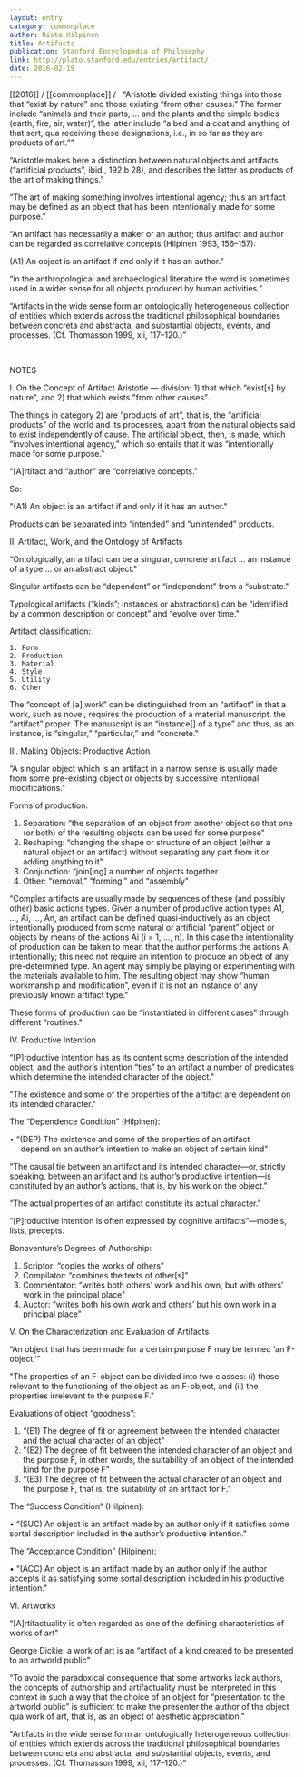 ```yaml
---
layout: entry
category: commonplace
author: Risto Hilpinen
title: Artifacts
publication: Stanford Encyclopedia of Philosophy
link: http://plato.stanford.edu/entries/artifact/
date: 2016-02-19
---
```


[[2016]] / [[commonplace]] / 
 
“Aristotle divided existing things into those that “exist by nature” and those existing “from other causes.” The former include “animals and their parts, … and the plants and the simple bodies (earth, fire, air, water)”, the latter include “a bed and a coat and anything of that sort, qua receiving these designations, i.e., in so far as they are products of art.””

“Aristotle makes here a distinction between natural objects and artifacts (“artificial products”, ibid., 192 b 28), and describes the latter as products of the art of making things.”

“The art of making something involves intentional agency; thus an artifact may be defined as an object that has been intentionally made for some purpose.”

“An artifact has necessarily a maker or an author; thus artifact and author can be regarded as correlative concepts (Hilpinen 1993, 156–157):

(A1) An object is an artifact if and only if it has an author.”

“in the anthropological and archaeological literature the word is sometimes used in a wider sense for all objects produced by human activities.”

“Artifacts in the wide sense form an ontologically heterogeneous collection of entities which extends across the traditional philosophical boundaries between concreta and abstracta, and substantial objects, events, and processes. (Cf. Thomasson 1999, xii, 117–120.)”

<br>

NOTES

I. On the Concept of Artifact
Aristotle — division: 1) that which “exist[s] by nature", and 2) that which exists "from other causes”.

The things in category 2) are “products of art”, that is, the “artificial products” of the world and its processes, apart from the natural objects said to exist independently of cause.
The artificial object, then, is made, which “involves intentional agency,” which so entails that it was “intentionally made for some purpose."

“[A]rtifact and “author” are “correlative concepts."

So:

"(A1) An object is an artifact if and only if it has an author."

Products can be separated into “intended” and “unintended” products.

II. Artifact, Work, and the Ontology of Artifacts

“Ontologically, an artifact can be a singular, concrete artifact … an instance of a type … or an abstract object."

Singular artifacts can be “dependent” or “independent” from a “substrate."

Typological artifacts (“kinds”; instances or abstractions) can be “identified by a common description or concept” and “evolve over time."

Artifact classification:

	1. Form
	2. Production
	3. Material
	4. Style
	5. Utility
	6. Other

The “concept of [a] work” can be distinguished from an “artifact” in that a work, such as novel, requires the production of a material manuscript, the “artifact” proper. The manuscript is an “instance[] of a type” and thus, as an instance, is “singular,” “particular,” and “concrete."

III. Making Objects: Productive Action

“A singular object which is an artifact in a narrow sense is usually made from some pre-existing object or objects by successive intentional modifications."

Forms of production:

1. Separation: “the separation of an object from another object so that one (or both) of the resulting objects can be used for some purpose"
2. Reshaping: “changing the shape or structure of an object (either a natural object or an artifact) without separating any part from it or adding anything to it"
3. Conjunction: “join[ing] a number of objects together 	
4. Other: “removal,” “forming,” and “assembly"

“Complex artifacts are usually made by sequences of these (and possibly other) basic actions types. Given a number of productive action types A1, ..., Ai, …, An, an artifact can be defined quasi-inductively as an object intentionally produced from some natural or artificial “parent” object or objects by means of the actions Ai (i = 1, …, n). In this case the intentionality of production can be taken to mean that the author performs the actions Ai intentionally; this need not require an intention to produce an object of any pre-determined type. An agent may simply be playing or experimenting with the materials available to him. The resulting object may show “human workmanship and modification”, even if it is not an instance of any previously known artifact type."

These forms of production can be “instantiated in different cases” through different “routines."

IV. Productive Intention

“[P]roductive intention has as its content some description of the intended object, and the author’s intention “ties” to an artifact a number of predicates which determine the intended character of the object."

“The existence and some of the properties of the artifact are dependent on its intended character."

The “Dependence Condition” (Hilpinen):

• “(DEP) The existence and some of the properties of an artifact                depend on an author’s intention to make an object of certain kind"

“The causal tie between an artifact and its intended character—or, strictly speaking, between an artifact and its author’s productive intention—is constituted by an author’s actions, that is, by his work on the object."

“The actual properties of an artifact constitute its actual character."

“[P]roductive intention is often expressed by cognitive artifacts”—models, lists, precepts.

Bonaventure’s Degrees of Authorship:

1. Scriptor: “copies the works of others"
2. Compilator: “combines the texts of other[s]"
3. Commentator: “writes both others’ work and his own, but with others’ work in the principal place"
4. Auctor: “writes both his own work and others’ but his own work in a principal place"

V. On the Characterization and Evaluation of Artifacts

“An object that has been made for a certain purpose F may be termed ‘an F-object.’"

"The properties of an F-object can be divided into two classes: (i) those relevant to the functioning of the object as an F-object, and (ii) the properties irrelevant to the purpose F."

Evaluations of object “goodness”:

1. “(E1) The degree of fit or agreement between the intended character and the actual character of an object"
2. "(E2) The degree of fit between the intended character of an object and the purpose F, in other words, the suitability of an object of the intended kind for the purpose F"
3. “(E3) The degree of fit between the actual character of an object and the purpose F, that is, the suitability of an artifact for F."

The “Success Condition” (Hilpinen):

• “(SUC) An object is an artifact made by an author only if it satisfies some sortal description included in the author’s productive intention."

The “Acceptance Condition” (Hilpinen):

• “(ACC) An object is an artifact made by an author only if the author accepts it as satisfying some sortal description included in his productive intention."

VI. Artworks

“[A]rtifactuality is often regarded as one of the defining characteristics of works of art"

George Dickie: a work of art is an “artifact of a kind created to be presented to an artworld public"

“To avoid the paradoxical consequence that some artworks lack authors, the concepts of authorship and artifactuality must be interpreted in this context in such a way that the choice of an object for “presentation to the artworld public” is sufficient to make the presenter the author of the object qua work of art, that is, as an object of aesthetic appreciation."

"Artifacts in the wide sense form an ontologically heterogeneous collection of entities which extends across the traditional philosophical boundaries between concreta and abstracta, and substantial objects, events, and processes. (Cf. Thomasson 1999, xii, 117–120.)" 
